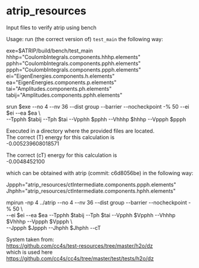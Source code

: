 # atrip_resources
Input files to verify atrip using bench

Usage: run (the correct version of) ```test_main``` the following way:

exe=$ATRIP/build/bench/test_main \
hhhp="CoulombIntegrals.components.hhhp.elements" \
pphh="CoulombIntegrals.components.pphh.elements" \
ppph="CoulombIntegrals.components.ppph.elements" \
ei="EigenEnergies.components.h.elements" \
ea="EigenEnergies.components.p.elements" \
tai="Amplitudes.components.ph.elements" \
tabij="Amplitudes.components.pphh.elements"

srun $exe --no 4 --nv 36 --dist group --barrier --nocheckpoint -% 50 --ei $ei --ea $ea \\ \
          --Tpphh $tabij --Tph $tai --Vpphh $pphh --Vhhhp $hhhp --Vppph $ppph 

Executed in a directory where the provided files are located. \
The correct (T) energy for this calculation is \
-0.005239608018571

The correct (cT) energy for this calculation is \
-0.0048452100

which can be obtained with atrip (commit: c6d8056be) in the following way:

Jppph="atrip_resources/ctIntermediate.components.ppph.elements"
Jhphh="atrip_resources/ctIntermediate.components.hphh.elements"

mpirun -np 4 ../atrip --no 4 --nv 36 --dist group --barrier --nocheckpoint -% 50 \\ \
       --ei $ei --ea $ea --Tpphh $tabij --Tph $tai --Vpphh $Vpphh --Vhhhp $Vhhhp --Vppph $Vppph \\ \
       --Jppph $Jppph --Jhphh $Jhphh --cT


System taken from: \
https://github.com/cc4s/test-resources/tree/master/h2o/dz \
which is used here \
https://github.com/cc4s/cc4s/tree/master/test/tests/h2o/dz
